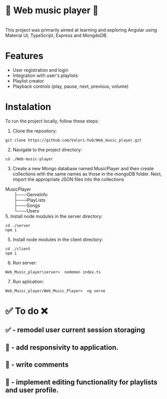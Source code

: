 # 🎵 Web music player 🎵
<br>
This project was primarily aimed at learning and exploring Angular using Material UI, TypeScript, Express and MongdoDB.

# Features
* User registration and login
* Integration with user's playlists
* Playlist creator
* Playback controls (play, pause, next, previous, volume)

# Instalation

To run the project locally, follow these steps:

1. Clone the repository:
```
git clone https://github.com/Valori-hub/Web_music_player.git
```
2. Navigate to the project directory:
```
cd ./Web-music-player
```
3. Create a new Mongo database named MusicPlayer and then create collections with the same names as those in the mongoDB folder. Next, import the appropriate JSON files into the collections

MusicPlayer <br/>
&emsp;&emsp;├───GenreInfo <br/>
&emsp;&emsp;├───PlayLists <br/>
&emsp;&emsp;├───Songs <br/>
&emsp;&emsp;└───Users <br/>
5. Install node modules in the server directory:
```
cd ./server
npm i
```
5. Install node modules in the client directory:
```
cd ./client
npm i
```
6. Run server:
```
Web_Music_player\server>  nodemon index.ts
```
7. Run aplication:
```
Web_Music_player/Web_Music_Player>  ng serve
```
# ✅ To do :x: 

## ✅ - remodel user current session storaging
## 🔲 - add responsivity to application.
## 🔲 - write comments
## 🔲 - implement editing functionality for playlists and user profile.
